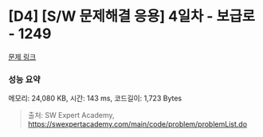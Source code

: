 # [D4] [S/W 문제해결 응용] 4일차 - 보급로 - 1249 

[문제 링크](https://swexpertacademy.com/main/code/problem/problemDetail.do?contestProbId=AV15QRX6APsCFAYD) 

### 성능 요약

메모리: 24,080 KB, 시간: 143 ms, 코드길이: 1,723 Bytes



> 출처: SW Expert Academy, https://swexpertacademy.com/main/code/problem/problemList.do